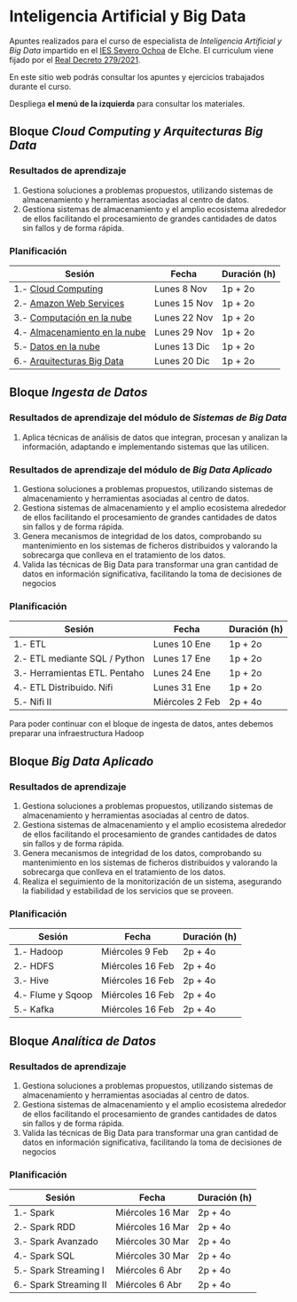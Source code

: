 # Inteligencia Artificial y Big Data

Apuntes realizados para el curso de especialista de *Inteligencia Artificial y Big Data* impartido en el [IES Severo Ochoa](https://portal.edu.gva.es/03013224) de Elche. El curriculum viene fijado por el [Real Decreto 279/2021](https://www.boe.es/eli/es/rd/2021/04/20/279/dof/spa/pdf).

En este sitio web podrás consultar los apuntes y ejercicios trabajados durante el curso.

Despliega **el menú de la izquierda** para consultar los materiales.

## Bloque *Cloud Computing y Arquitecturas Big Data*

### Resultados de aprendizaje

1. Gestiona soluciones a problemas propuestos, utilizando sistemas de almacenamiento y herramientas asociadas al centro de datos.
2. Gestiona sistemas de almacenamiento y el amplio ecosistema alrededor de ellos facilitando el procesamiento de grandes cantidades de datos sin fallos y de forma rápida.

### Planificación


| Sesión                                                        | Fecha         | Duración (h) |
| ---------                                                     | -----         | --------- |
| 1.- [Cloud Computing](apuntes/nube01.md)      | Lunes 8 Nov   | 1p + 2o   |
| 2.- [Amazon Web Services](apuntes/nube02.md)            | Lunes 15 Nov  | 1p + 2o   |
| 3.- [Computación en la nube](apuntes/nube03.md)        | Lunes 22 Nov  | 1p + 2o   |
| 4.- [Almacenamiento en la nube](apuntes/nube04.md)          | Lunes 29 Nov  | 1p + 2o   |
| 5.- [Datos en la nube](apuntes/nube05.md)       | Lunes 13 Dic  | 1p + 2o   |
| 6.- [Arquitecturas Big Data](apuntes/arquitecturas01.md)                | Lunes 20 Dic  | 1p + 2o   |

## Bloque *Ingesta de Datos*

### Resultados de aprendizaje del módulo de *Sistemas de Big Data*

1. Aplica técnicas de análisis de datos que integran, procesan y analizan la información, adaptando e implementando sistemas que las utilicen.

### Resultados de aprendizaje del módulo de *Big Data Aplicado*

1. Gestiona soluciones a problemas propuestos, utilizando sistemas de almacenamiento y herramientas asociadas al centro de datos.
2. Gestiona sistemas de almacenamiento y el amplio ecosistema alrededor de ellos facilitando el procesamiento de grandes cantidades de datos sin fallos y de forma rápida.
3. Genera mecanismos de integridad de los datos, comprobando su mantenimiento en los sistemas de ficheros distribuidos y valorando la sobrecarga que conlleva en el tratamiento de los datos.
5. Valida las técnicas de Big Data para transformar una gran cantidad de datos en información significativa, facilitando la toma de decisiones de negocios

### Planificación

| Sesión                | Fecha         | Duración (h) |
| ---------             | -----         | --------- |
| 1.- ETL                        | Lunes 10 Ene  | 1p + 2o   |
| 2.- ETL mediante SQL / Python  | Lunes 17 Ene  | 1p + 2o   |
| 3.- Herramientas ETL. Pentaho  | Lunes 24 Ene  | 1p + 2o   |
| 4.- ETL Distribuido. Nifi      | Lunes 31 Ene  | 1p + 2o   |
| 5.- Nifi II                    | Miércoles 2 Feb  | 2p + 4o   |

Para poder continuar con el bloque de ingesta de datos, antes debemos preparar una infraestructura Hadoop

## Bloque *Big Data Aplicado*

### Resultados de aprendizaje

1. Gestiona soluciones a problemas propuestos, utilizando sistemas de almacenamiento y herramientas asociadas al centro de datos.
2. Gestiona sistemas de almacenamiento y el amplio ecosistema alrededor de ellos facilitando el procesamiento de grandes cantidades de datos sin fallos y de forma rápida.
3. Genera mecanismos de integridad de los datos, comprobando su mantenimiento en los  sistemas de ficheros distribuidos y valorando la sobrecarga que conlleva en el tratamiento de los datos.
4.  Realiza el seguimiento de la monitorización de un sistema, asegurando la fiabilidad y estabilidad de los servicios que se proveen.

### Planificación

| Sesión                | Fecha         | Duración (h) |
| ---------             | -----         | --------- |
| 1.- Hadoop     | Miércoles 9 Feb   | 2p + 4o   |
| 2.- HDFS       | Miércoles 16 Feb   | 2p + 4o   |
| 3.- Hive       | Miércoles 16 Feb   | 2p + 4o   |
| 4.- Flume y Sqoop       | Miércoles 16 Feb   | 2p + 4o   |
| 5.- Kafka       | Miércoles 16 Feb   | 2p + 4o   |

## Bloque *Analítica de Datos*

### Resultados de aprendizaje

1. Gestiona soluciones a problemas propuestos, utilizando sistemas de almacenamiento y herramientas asociadas al centro de datos.
2. Gestiona sistemas de almacenamiento y el amplio ecosistema alrededor de ellos facilitando el procesamiento de grandes cantidades de datos sin fallos y de forma rápida.
5. Valida las técnicas de Big Data para transformar una gran cantidad de datos en información significativa, facilitando la toma de decisiones de negocios

### Planificación

| Sesión                | Fecha         | Duración (h) |
| ---------             | -----         | --------- |
| 1.- Spark     | Miércoles 16 Mar   | 2p + 4o   |
| 2.- Spark RDD       | Miércoles 16 Mar   | 2p + 4o   |
| 3.- Spark Avanzado  | Miércoles 30 Mar   | 2p + 4o   |
| 4.- Spark SQL       | Miércoles 30 Mar   | 2p + 4o   |
| 5.- Spark Streaming I       | Miércoles 6 Abr   | 2p + 4o   |
| 6.- Spark Streaming II       | Miércoles 6 Abr   | 2p + 4o   |

